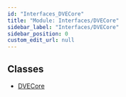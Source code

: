 ```yaml
---
id: "Interfaces_DVECore"
title: "Module: Interfaces/DVECore"
sidebar_label: "Interfaces/DVECore"
sidebar_position: 0
custom_edit_url: null
---
```


## Classes

- [DVECore](../classes/Interfaces_DVECore.DVECore.md)
